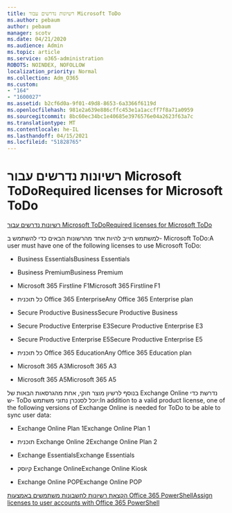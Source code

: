 ```yaml
---
title: רשיונות נדרשים עבור Microsoft ToDo
ms.author: pebaum
author: pebaum
manager: scotv
ms.date: 04/21/2020
ms.audience: Admin
ms.topic: article
ms.service: o365-administration
ROBOTS: NOINDEX, NOFOLLOW
localization_priority: Normal
ms.collection: Adm_O365
ms.custom:
- "164"
- "1600027"
ms.assetid: b2cf6d0a-9f01-49d8-8653-6a3366f6119d
ms.openlocfilehash: 981e2a639e886cffc453e1a1accff7f8a71a0959
ms.sourcegitcommit: 8bc60ec34bc1e40685e3976576e04a2623f63a7c
ms.translationtype: MT
ms.contentlocale: he-IL
ms.lasthandoff: 04/15/2021
ms.locfileid: "51828765"
---
```

# <a name="required-licenses-for-microsoft-todo"></a><span data-ttu-id="a0adc-102">רשיונות נדרשים עבור Microsoft ToDo</span><span class="sxs-lookup"><span data-stu-id="a0adc-102">Required licenses for Microsoft ToDo</span></span>

[<span data-ttu-id="a0adc-103">רשיונות נדרשים עבור Microsoft ToDo</span><span class="sxs-lookup"><span data-stu-id="a0adc-103">Required licenses for Microsoft ToDo</span></span>](https://support.office.com/article/381e9d1b-c500-49b5-973e-890fd86528d7.aspx)
  
<span data-ttu-id="a0adc-104">למשתמש חייב להיות אחד מהרשונות הבאים כדי להשתמש ב- Microsoft ToDo:</span><span class="sxs-lookup"><span data-stu-id="a0adc-104">A user must have one of the following licenses to use Microsoft ToDo:</span></span>
  
- <span data-ttu-id="a0adc-105">Business Essentials</span><span class="sxs-lookup"><span data-stu-id="a0adc-105">Business Essentials</span></span>

- <span data-ttu-id="a0adc-106">Business Premium</span><span class="sxs-lookup"><span data-stu-id="a0adc-106">Business Premium</span></span>

- <span data-ttu-id="a0adc-107">Microsoft 365 Firstline F1</span><span class="sxs-lookup"><span data-stu-id="a0adc-107">Microsoft 365 Firstline F1</span></span>

- <span data-ttu-id="a0adc-108">כל תוכנית Office 365 Enterprise</span><span class="sxs-lookup"><span data-stu-id="a0adc-108">Any Office 365 Enterprise plan</span></span>

- <span data-ttu-id="a0adc-109">Secure Productive Business</span><span class="sxs-lookup"><span data-stu-id="a0adc-109">Secure Productive Business</span></span>

- <span data-ttu-id="a0adc-110">Secure Productive Enterprise E3</span><span class="sxs-lookup"><span data-stu-id="a0adc-110">Secure Productive Enterprise E3</span></span>

- <span data-ttu-id="a0adc-111">Secure Productive Enterprise E5</span><span class="sxs-lookup"><span data-stu-id="a0adc-111">Secure Productive Enterprise E5</span></span>

- <span data-ttu-id="a0adc-112">כל תוכנית Office 365 Education</span><span class="sxs-lookup"><span data-stu-id="a0adc-112">Any Office 365 Education plan</span></span>

- <span data-ttu-id="a0adc-113">Microsoft 365 A3</span><span class="sxs-lookup"><span data-stu-id="a0adc-113">Microsoft 365 A3</span></span>

- <span data-ttu-id="a0adc-114">Microsoft 365 A5</span><span class="sxs-lookup"><span data-stu-id="a0adc-114">Microsoft 365 A5</span></span>

<span data-ttu-id="a0adc-115">בנוסף לרשיון מוצר חוקי, אחת מהגרסאות הבאות של Exchange Online נדרשת כדי ש- ToDo יוכל לסנכרן נתוני משתמש:</span><span class="sxs-lookup"><span data-stu-id="a0adc-115">In addition to a valid product license, one of the following versions of Exchange Online is needed for ToDo to be able to sync user data:</span></span>
  
- <span data-ttu-id="a0adc-116">Exchange Online Plan 1</span><span class="sxs-lookup"><span data-stu-id="a0adc-116">Exchange Online Plan 1</span></span>

- <span data-ttu-id="a0adc-117">תוכנית Exchange Online 2</span><span class="sxs-lookup"><span data-stu-id="a0adc-117">Exchange Online Plan 2</span></span>

- <span data-ttu-id="a0adc-118">Exchange Essentials</span><span class="sxs-lookup"><span data-stu-id="a0adc-118">Exchange Essentials</span></span>

- <span data-ttu-id="a0adc-119">קיוסק Exchange Online</span><span class="sxs-lookup"><span data-stu-id="a0adc-119">Exchange Online Kiosk</span></span>

- <span data-ttu-id="a0adc-120">Exchange Online POP</span><span class="sxs-lookup"><span data-stu-id="a0adc-120">Exchange Online POP</span></span>

[<span data-ttu-id="a0adc-121">הקצאת רשיונות לחשבונות משתמשים באמצעות Office 365 PowerShell</span><span class="sxs-lookup"><span data-stu-id="a0adc-121">Assign licenses to user accounts with Office 365 PowerShell</span></span>](https://docs.microsoft.com/office365/enterprise/powershell/assign-licenses-to-user-accounts-with-office-365-powershell )
  